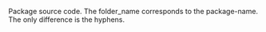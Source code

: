 Package source code. 
The folder_name corresponds to the package-name. The only difference is the hyphens.
